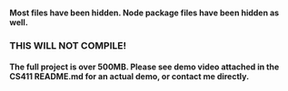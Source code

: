 #### Most files have been hidden. Node package files have been hidden as well.

### THIS WILL NOT COMPILE!

#### The full project is over 500MB. Please see demo video attached in the CS411 README.md for an actual demo, or contact me directly.
